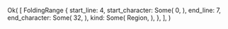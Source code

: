 Ok(
    [
        FoldingRange {
            start_line: 4,
            start_character: Some(
                0,
            ),
            end_line: 7,
            end_character: Some(
                32,
            ),
            kind: Some(
                Region,
            ),
        },
    ],
)